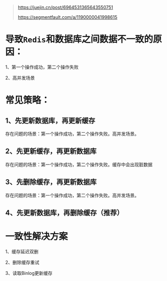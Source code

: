 
> https://juejin.cn/post/6964531365643550751
> 
> https://segmentfault.com/a/1190000041998615

# 导致`Redis`和数据库之间数据不一致的原因：

1、第一个操作成功，第二个操作失败

2、高并发场景

# 常见策略：

## 1、先更新数据库，再更新缓存

存在问题的场景：第一个操作成功，第二个操作失败。高并发场景。

## 2、先更新缓存，再更新数据库

存在问题的场景：第一个操作成功，第二个操作失败。缓存中会出现脏数据

## 3、先删除缓存，再更新数据库

存在问题的场景：第一个操作成功，第二个操作失败。高并发场景。

## 4、先更新数据库，再删除缓存（推荐）

# 一致性解决方案

1、缓存延迟双删

2、删除缓存重试

3、读取Binlog更新缓存

